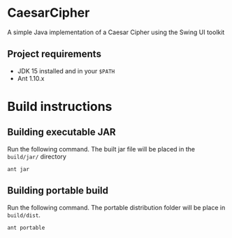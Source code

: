 # CaesarCipher
A simple Java implementation of a Caesar Cipher using the Swing UI toolkit

## Project requirements

- JDK 15 installed and in your `$PATH`
- Ant 1.10.x


# Build instructions

## Building executable JAR

Run the following command. The built jar file will be placed in the `build/jar/` directory

```shell
ant jar
```

## Building portable build

Run the following command. The portable distribution folder will be place in `build/dist`.

```shell
ant portable
```
